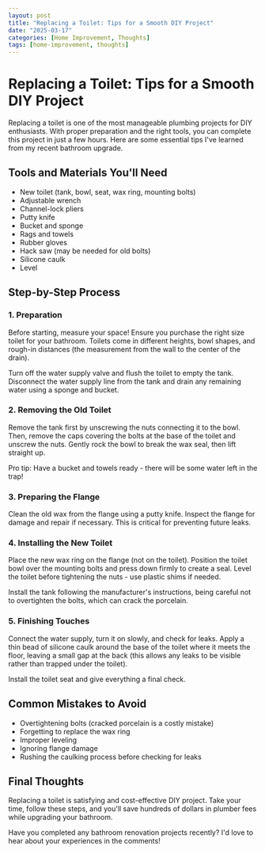```yaml
---
layout: post
title: "Replacing a Toilet: Tips for a Smooth DIY Project"
date: "2025-03-17"
categories: [Home Improvement, Thoughts]
tags: [home-improvement, thoughts]
---
```


# Replacing a Toilet: Tips for a Smooth DIY Project

Replacing a toilet is one of the most manageable plumbing projects for DIY enthusiasts. With proper preparation and the right tools, you can complete this project in just a few hours. Here are some essential tips I've learned from my recent bathroom upgrade.

## Tools and Materials You'll Need

- New toilet (tank, bowl, seat, wax ring, mounting bolts)
- Adjustable wrench
- Channel-lock pliers
- Putty knife
- Bucket and sponge
- Rags and towels
- Rubber gloves
- Hack saw (may be needed for old bolts)
- Silicone caulk
- Level

## Step-by-Step Process

### 1. Preparation

Before starting, measure your space! Ensure you purchase the right size toilet for your bathroom. Toilets come in different heights, bowl shapes, and rough-in distances (the measurement from the wall to the center of the drain).

Turn off the water supply valve and flush the toilet to empty the tank. Disconnect the water supply line from the tank and drain any remaining water using a sponge and bucket.

### 2. Removing the Old Toilet

Remove the tank first by unscrewing the nuts connecting it to the bowl. Then, remove the caps covering the bolts at the base of the toilet and unscrew the nuts. Gently rock the bowl to break the wax seal, then lift straight up.

Pro tip: Have a bucket and towels ready - there will be some water left in the trap!

### 3. Preparing the Flange

Clean the old wax from the flange using a putty knife. Inspect the flange for damage and repair if necessary. This is critical for preventing future leaks.

### 4. Installing the New Toilet

Place the new wax ring on the flange (not on the toilet). Position the toilet bowl over the mounting bolts and press down firmly to create a seal. Level the toilet before tightening the nuts - use plastic shims if needed.

Install the tank following the manufacturer's instructions, being careful not to overtighten the bolts, which can crack the porcelain.

### 5. Finishing Touches

Connect the water supply, turn it on slowly, and check for leaks. Apply a thin bead of silicone caulk around the base of the toilet where it meets the floor, leaving a small gap at the back (this allows any leaks to be visible rather than trapped under the toilet).

Install the toilet seat and give everything a final check.

## Common Mistakes to Avoid

- Overtightening bolts (cracked porcelain is a costly mistake)
- Forgetting to replace the wax ring
- Improper leveling
- Ignoring flange damage
- Rushing the caulking process before checking for leaks

## Final Thoughts

Replacing a toilet is satisfying and cost-effective DIY project. Take your time, follow these steps, and you'll save hundreds of dollars in plumber fees while upgrading your bathroom.

Have you completed any bathroom renovation projects recently? I'd love to hear about your experiences in the comments!
